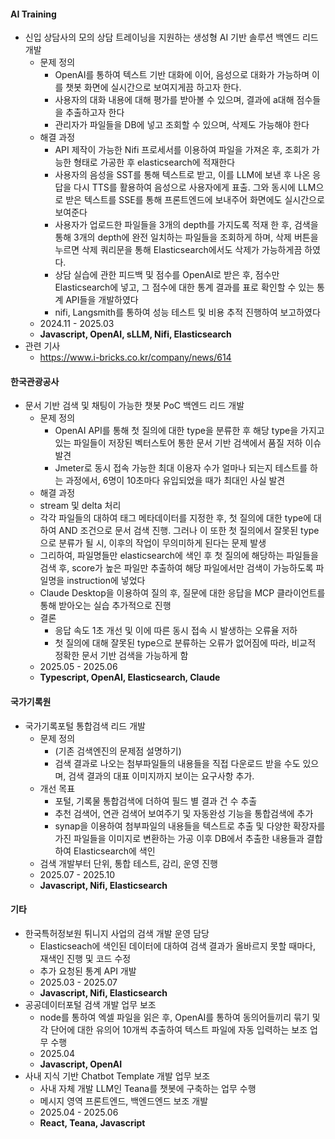 #### AI Training
  - 신입 상담사의 모의 상담 트레이닝을 지원하는 생성형 AI 기반 솔루션 백엔드 리드 개발
    - 문제 정의
      - OpenAI를 통하여 텍스트 기반 대화에 이어, 음성으로 대화가 가능하며 이를 챗봇 화면에 실시간으로 보여지게끔 하고자 한다.
      - 사용자의 대화 내용에 대해 평가를 받아볼 수 있으며, 결과에 a대해 점수들을 추출하고자 한다
      - 관리자가 파일들을 DB에 넣고 조회할 수 있으며, 삭제도 가능해야 한다
    - 해결 과정
      - API 제작이 가능한 Nifi 프로세서를 이용하여 파일을 가져온 후, 조회가 가능한 형태로 가공한 후 elasticsearch에 적재한다
      - 사용자의 음성을 SST를 통해 텍스트로 받고, 이를 LLM에 보낸 후 나온 응답을 다시 TTS를 활용하여 음성으로 사용자에게 표출. 그와 동시에 LLM으로 받은 텍스트를 SSE를 통해 프론트엔드에 보내주어 화면에도 실시간으로 보여준다
      - 사용자가 업로드한 파일들을 3개의 depth를 가지도록 적재 한 후, 검색을 통해 3개의 depth에 완전 일치하는 파일들을 조회하게 하며, 삭제 버튼을 누르면 삭제 쿼리문을 통해 Elasticsearch에서도 삭제가 가능하게끔 하였다.
      - 상담 실습에 관한 피드백 및 점수를 OpenAI로 받은 후, 점수만 Elasticsearch에 넣고, 그 점수에 대한 통계 결과를 표로 확인할 수 있는 통계 API들을 개발하였다
      - nifi, Langsmith를 통하여 성능 테스트 및 비용 추적 진행하여 보고하였다
    - 2024.11 - 2025.03
    - **Javascript, OpenAI, sLLM, Nifi, Elasticsearch**
  - 관련 기사
    - https://www.i-bricks.co.kr/company/news/614

#### 한국관광공사 
  - 문서 기반 검색 및 채팅이 가능한 챗봇 PoC 백엔드 리드 개발
    - 문제 정의
      - OpenAI API를 통해 첫 질의에 대한 type을 분류한 후 해당 type을 가지고 있는 파일들이 저장된 벡터스토어 통한 문서 기반 검색에서 품질 저하 이슈 발견
      - Jmeter로 동시 접속 가능한 최대 이용자 수가 얼마나 되는지 테스트를 하는 과정에서, 6명이 10초마다 유입되었을 때가 최대인 사실 발견
    - 해결 과정
     - stream 및 delta 처리
     - 각각 파일들의 대하여 태그 메타데이터를 지정한 후, 첫 질의에 대한 type에 대하여 AND 조건으로 문서 검색 진행. 그러나 이 또한 첫 질의에서 잘못된 type으로 분류가 될 시, 이후의 작업이 무의미하게 된다는 문제 발생
     - 그리하여, 파일명들만 elasticsearch에 색인 후 첫 질의에 해당하는 파일들을 검색 후, score가 높은 파일만 추출하여 해당 파일에서만 검색이 가능하도록 파일명을 instruction에 넣었다
     - Claude Desktop을 이용하여 질의 후, 질문에 대한 응답을 MCP 클라이언트를 통해 받아오는 실습 추가적으로 진행
    - 결론
      - 응답 속도 1초 개선 및 이에 따른 동시 접속 시 발생하는 오류율 저하
      - 첫 질의에 대해 잘못된 type으로 분류하는 오류가 없어짐에 따라, 비교적 정확한 문서 기반 검색을 가능하게 함
    - 2025.05 - 2025.06
    - **Typescript, OpenAI, Elasticsearch, Claude**

#### 국가기록원 
  - 국가기록포털 통합검색 리드 개발 
    - 문제 정의
      - (기존 검색엔진의 문제점 설명하기)
      - 검색 결과로 나오는 첨부파일들의 내용들을 직접 다운로드 받을 수도 있으며, 검색 결과의 대표 이미지까지 보이는 요구사항 추가. 
    - 개선 목표
      - 포털, 기록물 통합검색에 더하여 필드 별 결과 건 수 추출
      - 추천 검색어, 연관 검색어 보여주기 및 자동완성 기능을 통합검색에 추가
      - synap을 이용하여 첨부파일의 내용들을 텍스트로 추출 및 다양한 확장자를 가진 파일들을 이미지로 변환하는 가공 이후 DB에서 추출한 내용들과 결합하여 Elasticsearch에 색인
    - 검색 개발부터 단위, 통합 테스트, 감리, 운영 진행
    - 2025.07 - 2025.10
    - **Javascript, Nifi, Elasticsearch**

#### 기타
  - 한국특허정보원 튀니지 사업의 검색 개발 운영 담당
    - Elasticseach에 색인된 데이터에 대하여 검색 결과가 올바르지 못할 때마다, 재색인 진행 및 코드 수정
    - 추가 요청된 통계 API 개발
    - 2025.03 - 2025.07
    - **Javascript, Nifi, Elasticsearch**
  - 공공데이터포털 검색 개발 업무 보조
    - node를 통하여 엑셀 파일을 읽은 후, OpenAI를 통하여 동의어들끼리 묶기 및 각 단어에 대한 유의어 10개씩 추출하여 텍스트 파일에 자동 입력하는 보조 업무 수행
    - 2025.04
    - **Javascript, OpenAI**
  - 사내 지식 기반 Chatbot Template 개발 업무 보조
    - 사내 자체 개발 LLM인 Teana를 챗봇에 구축하는 업무 수행
    - 메시지 영역 프론트엔드, 백엔드엔드 보조 개발
    - 2025.04 - 2025.06
    - **React, Teana, Javascript**